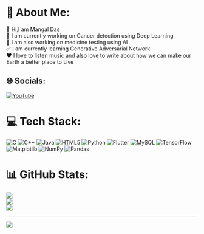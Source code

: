 # 💫 About Me:
👋 Hi,I am Mangal Das<br>🔬 I am currently working on Cancer detection using Deep Learning<br>💊 I am also working on medicine testing using AI<br>✅ I am currently learning Generative Adversarial Network<br>❤️ I love to listen music and also love to write about how we can make our Earth a better place to Live


## 🌐 Socials:
[![YouTube](https://img.shields.io/badge/YouTube-%23FF0000.svg?logo=YouTube&logoColor=white)](https://youtube.com/@http://www.youtube.com/@BioHackerDiaries) 

# 💻 Tech Stack:
![C](https://img.shields.io/badge/c-%2300599C.svg?style=for-the-badge&logo=c&logoColor=white) ![C++](https://img.shields.io/badge/c++-%2300599C.svg?style=for-the-badge&logo=c%2B%2B&logoColor=white) ![Java](https://img.shields.io/badge/java-%23ED8B00.svg?style=for-the-badge&logo=openjdk&logoColor=white) ![HTML5](https://img.shields.io/badge/html5-%23E34F26.svg?style=for-the-badge&logo=html5&logoColor=white) ![Python](https://img.shields.io/badge/python-3670A0?style=for-the-badge&logo=python&logoColor=ffdd54) ![Flutter](https://img.shields.io/badge/Flutter-%2302569B.svg?style=for-the-badge&logo=Flutter&logoColor=white) ![MySQL](https://img.shields.io/badge/mysql-%2300000f.svg?style=for-the-badge&logo=mysql&logoColor=white) ![TensorFlow](https://img.shields.io/badge/TensorFlow-%23FF6F00.svg?style=for-the-badge&logo=TensorFlow&logoColor=white) ![Matplotlib](https://img.shields.io/badge/Matplotlib-%23ffffff.svg?style=for-the-badge&logo=Matplotlib&logoColor=black) ![NumPy](https://img.shields.io/badge/numpy-%23013243.svg?style=for-the-badge&logo=numpy&logoColor=white) ![Pandas](https://img.shields.io/badge/pandas-%23150458.svg?style=for-the-badge&logo=pandas&logoColor=white)
# 📊 GitHub Stats:
![](https://github-readme-stats.vercel.app/api?username=Mangal1921&theme=flag-india&hide_border=false&include_all_commits=false&count_private=false)<br/>
![](https://github-readme-streak-stats.herokuapp.com/?user=Mangal1921&theme=flag-india&hide_border=false)<br/>
![](https://github-readme-stats.vercel.app/api/top-langs/?username=Mangal1921&theme=flag-india&hide_border=false&include_all_commits=false&count_private=false&layout=compact)

---
[![](https://visitcount.itsvg.in/api?id=Mangal1921&icon=0&color=0)](https://visitcount.itsvg.in)

<!-- Proudly created with GPRM ( https://gprm.itsvg.in ) -->
